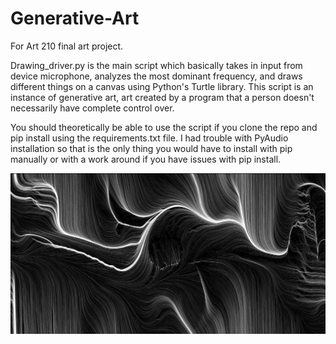 # Generative-Art
For Art 210 final art project.

Drawing_driver.py is the main script which basically takes in input from device microphone, analyzes the most dominant frequency, and draws
different things on a canvas using Python's Turtle library. This script is an instance of generative art, art created by a program that a person
doesn't necessarily have complete control over.

You should theoretically be able to use the script if you clone the repo and pip install using the requirements.txt file. I had trouble with PyAudio installation so that is the only thing you would have to install with pip manually or with a work around if you have issues with pip install. 

![Alt text](pictures/generative_art_example.jpg?raw=true "An example of generative art")
